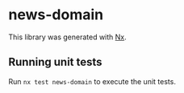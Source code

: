 # news-domain

This library was generated with [Nx](https://nx.dev).

## Running unit tests

Run `nx test news-domain` to execute the unit tests.

